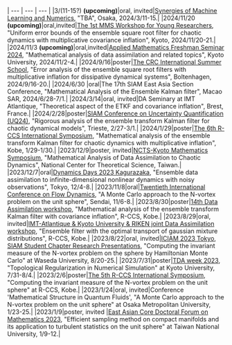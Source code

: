 
  | --- | --- | --- |
  |3/(11-15?) **(upcoming)**|oral, invited|[Synergies of Machine Learning and Numerics](https://conf.rupp.ink/osaka25/), "TBA", Osaka, 2024/3/11-15.|
  |2024/11/20 **(upcoming)**|oral,invited|[The 1st MMS Workshop for Young Researchers](https://www.math.kyoto-u.ac.jp/ja/event/conference/5525), "Uniform error bounds of the ensemble square root filter for chaotic dynamics with multiplicative covariance inflation", Kyoto, 2024/11/20-21.|
  |2024/11/3 **(upcoming)**|oral,invited|[Applied Mathematics Freshman Seminar 2024](https://sites.google.com/view/app-math-freshman-seminar-2024/home), "Mathematical analysis of data assimilation and related topics", Kyoto University, 2024/11/2-4.|
  |2024/9/16|poster|[The CRC International Summer School](https://www.sfb1294.de/events/event/spring-school-2024), "Error analysis of the ensemble square root filters with multiplicative inflation for dissipative dynamical systems", Boltenhagen, 2024/9/16-20.|
  |2024/6/30 |oral|The 17th SIAM East Asia Section Conference, "Mathematical Analysis of the Ensemble Kalman filter", Macao SAR, 2024/6/28-7/1.|
  |2024/3/14|oral, invited|DA Seminary at IMT Atlantique, "Theoretical aspect of the ETKF and covariance inflation", Brest, France.|
  |2024/2/28|poster|[SIAM Conference on Uncertainty Quantification (UQ24)](https://www.siam.org/conferences-events/past-event-archive/uq24/), "Rigorous analysis of the ensemble transform Kalman filter for chaotic dynamical models", Trieste, 2/27-3/1.|
  |2024/1/29|poster|[The 6th R-CCS International Symposium](https://www.r-ccs.riken.jp/R-CCS-Symposium/2024/), "Mathematical analysis of the ensemble transform Kalman filter for chaotic dynamics with multiplicative inflation", Kobe, 1/29-1/30.|
  |2023/12/9|poster, invited|[NCTS-Kyoto Mathematics Symposium](https://ncts.ntu.edu.tw/events_2_detail.php?nid=427), "Mathematical Analysis of Data Assimilation to Chaotic Dynamics", National Center for Theoretical Science, Taiwan.|
  |2023/12/7|oral|[Dynamics Days 2023 Kagurazaka](https://sites.google.com/view/dynamicsdays23/), "Ensemble data assimilation to infinite-dimensional nonlinear dynamics with noisy observations", Tokyo, 12/4-8.|
  |2023/11/8|oral|[Twentieth International Conference on Flow Dynamics](https://www.ifs.tohoku.ac.jp/icfd/2023/index.html), "A Monte Carlo approach to the N-vortex problem on the unit sphere", Sendai, 11/6-8.|
  |2023/8/30|poster|[14th Data Assimilation workshop](http://www.data-assimilation.riken.jp/en/events/riken_da_ws_2023/index.html), "Mathematical analysis of the ensemble transform Kalman filter with covariance inflation", R-CCS, Kobe.|
  |2023/8/29|oral, invited|[IMT-Atlantique & Kyoto University & RIKEN joint Data Assimilation workshop](http://www.data-assimilation.riken.jp/en/events/imt_ku_ws_202308/index.html), "Ensemble filter with the optimal transport of gaussian mixture distributions", R-CCS, Kobe.|
  |2023/8/22|oral, invited|[ICIAM 2023 Tokyo, SIAM Student Chapter Research Presentations](https://iciam2023.org/registered_data?id=00793), "Computing the invariant measure of the N-vortex problem on the sphere by Hamiltonian Monte Carlo" at Waseda University, 8/20-25.|
  |2023/7/31|poster|[TDA week 2023](https://sites.google.com/view/tdaweek2023/home), "Topological Regularization in Numerical Simulation" at Kyoto University, 7/31-8/4.|
  |2023/2/6|poster|[The 5th R-CCS International Symposium](https://www.r-ccs.riken.jp/R-CCS-Symposium/2023/), "Computing the invariant measure of the N-vortex problem on the unit sphere" at R-CCS, Kobe.|
  |2023/1/24|oral, invited|Conference 'Mathematical Structure in Quantum Fluids', "A Monte Carlo approach to the N-vortex problem on the unit sphere" at Osaka Metropolitan University, 1/23-25.|
  |2023/1/9|poster, invited |[East Asian Core Doctoral Forum on Mathematics 2023](https://ncts.ntu.edu.tw/templet3/index.php?nid=359), "Efficient sampling method on compact manifolds and its application to turbulent statistics on the unit sphere" at Taiwan National University, 1/9-12.|